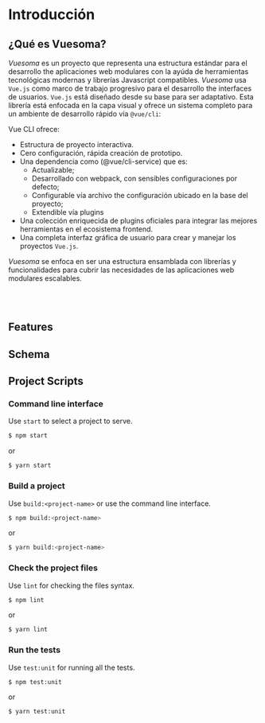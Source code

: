 # **Introducción**

## **¿Qué es Vuesoma?**


*Vuesoma* es un proyecto que representa una estructura estándar para el desarrollo the aplicaciones web modulares con la ayúda de herramientas tecnológicas modernas y librerías Javascript compatibles. *Vuesoma* usa `Vue.js` como marco de trabajo progresivo para el desarrollo the interfaces de usuarios. `Vue.js` está diseñado desde su base para ser adaptativo. Esta librería está enfocada en la capa visual y ofrece un sistema completo para un ambiente de desarrollo rápido vía `@vue/cli`:

Vue CLI ofrece:

* Estructura de proyecto interactiva.
* Cero configuración, rápida creación de prototipo.
* Una dependencia como (@vue/cli-service) que es:
	* Actualizable;
	* Desarrollado con webpack, con sensibles configuraciones por defecto;
	* Configurable vía archivo the configuración ubicado en la base del proyecto;
	* Extendible vía plugins
* Una colección enriquecida de plugins oficiales para integrar las mejores herramientas en el ecosistema frontend.
* Una completa interfaz gráfica de usuario para crear y manejar los proyectos `Vue.js`.

*Vuesoma* se enfoca en ser una estructura ensamblada con librerías y funcionalidades para cubrir las necesidades de las aplicaciones web modulares escalables.

<br/><br/>

## **Features**

## **Schema**

## **Project Scripts**

### **Command line interface**

Use `start` to select a project to serve.

```bash
$ npm start
```

or

```bash
$ yarn start
```

### **Build a project**

Use `build:<project-name>` or use the command line interface.

```bash
$ npm build:<project-name>
```

or

```bash
$ yarn build:<project-name>
```

### **Check the project files**

Use `lint` for checking the files syntax.

```bash
$ npm lint
```

or

```bash
$ yarn lint
```

### **Run the tests**

Use `test:unit` for running all the tests.

```bash
$ npm test:unit
```

or

```bash
$ yarn test:unit
```